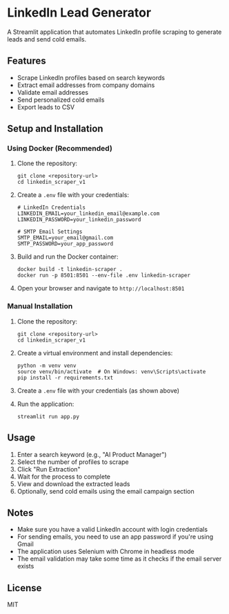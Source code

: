 # LinkedIn Lead Generator

A Streamlit application that automates LinkedIn profile scraping to generate leads and send cold emails.

## Features

- Scrape LinkedIn profiles based on search keywords
- Extract email addresses from company domains
- Validate email addresses
- Send personalized cold emails
- Export leads to CSV

## Setup and Installation

### Using Docker (Recommended)

1. Clone the repository:
   ```
   git clone <repository-url>
   cd linkedin_scraper_v1
   ```

2. Create a `.env` file with your credentials:
   ```
   # LinkedIn Credentials
   LINKEDIN_EMAIL=your_linkedin_email@example.com
   LINKEDIN_PASSWORD=your_linkedin_password

   # SMTP Email Settings
   SMTP_EMAIL=your_email@gmail.com
   SMTP_PASSWORD=your_app_password
   ```

3. Build and run the Docker container:
   ```
   docker build -t linkedin-scraper .
   docker run -p 8501:8501 --env-file .env linkedin-scraper
   ```

4. Open your browser and navigate to `http://localhost:8501`

### Manual Installation

1. Clone the repository:
   ```
   git clone <repository-url>
   cd linkedin_scraper_v1
   ```

2. Create a virtual environment and install dependencies:
   ```
   python -m venv venv
   source venv/bin/activate  # On Windows: venv\Scripts\activate
   pip install -r requirements.txt
   ```

3. Create a `.env` file with your credentials (as shown above)

4. Run the application:
   ```
   streamlit run app.py
   ```

## Usage

1. Enter a search keyword (e.g., "AI Product Manager")
2. Select the number of profiles to scrape
3. Click "Run Extraction"
4. Wait for the process to complete
5. View and download the extracted leads
6. Optionally, send cold emails using the email campaign section

## Notes

- Make sure you have a valid LinkedIn account with login credentials
- For sending emails, you need to use an app password if you're using Gmail
- The application uses Selenium with Chrome in headless mode
- The email validation may take some time as it checks if the email server exists

## License

MIT 